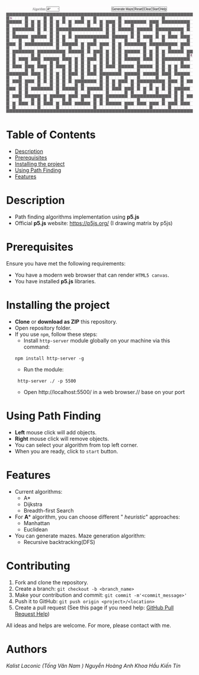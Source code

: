 
<img src="assets/example.gif" alt="Example" width="600" height="290" />

# Table of Contents
* [Description](#Description)
* [Prerequisites](#Prerequisites)
* [Installing the project](#installing-the-project)
* [Using Path Finding](#using-path-finding)
* [Features](#Features)

# Description
* Path finding algorithms implementation using **p5.js**
* Official **p5.js** website: https://p5js.org/ (I drawing matrix by p5js)

# Prerequisites
Ensure you have met the following requirements:
* You have a modern web browser that can render `HTML5 canvas`.
* You have installed **p5.js** libraries.
# Installing the project
* **Clone** or **download as ZIP** this repository.
* Open repository folder.
* If you use `npm`, follow these steps:
    * Install `http-server` module globally on your machine via this command:  
    ```
    npm install http-server -g
    ```
    * Run the module:  
    ```
     http-server ./ -p 5500
    ```
    * Open <a>http://localhost:5500/</a> in a web browser.// base on your port

# Using Path Finding 
* **Left** mouse click will add objects.
* **Right** mouse click will remove objects.
* You can select your algorithm from top left corner.
* When you are ready, click to `start` button.
# Features
* Current algorithms:
    * A*
    * Dijkstra
    * Breadth-first Search
* For **A*** algorithm, you can choose different " *heuristic*" approaches:
    * Manhattan
    * Euclidean
* You can generate mazes. Maze generation algorithm:
    * Recursive backtracking(DFS)
# Contributing
1. Fork and clone the repository.
2. Create a branch: `git checkout -b <branch_name>`
3. Make your contribution and commit: `git commit -m'<commit_message>'`
4. Push it to GitHub: `git push origin <project>/<location>`
5. Create a pull request (See this page if you need help: [GitHub Pull Request Help](https://help.github.com/en/github/collaborating-with-issues-and-pull-requests/about-pull-requests))
  
All ideas and helps are welcome. For more, please contact with me.
# Authors
*Kalist Laconic (Tống Văn Nam )*
*Nguyễn Hoàng Anh Khoa*
*Hầu Kiến Tín*



